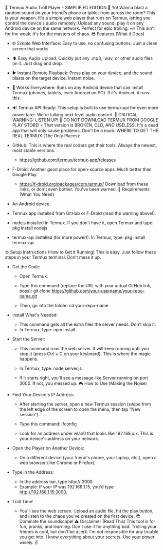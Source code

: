 🎵 Termux Audio Troll Player - SIMPLIFIED EDITION 🎵
Yo! Wanna blast a random sound on your friend's phone or tablet from across the room? This is your weapon. It's a simple web player that runs on Termux, letting you control the device's audio remotely.
Upload any sound, play it on any Android device on the same network. Perfect for epic trolling. 💀🔥 This ain't for the weak; it's for the masters of chaos.
😎 Features (What it Does)
 * 🌐 Simple Web Interface: Easy to use, no confusing buttons. Just a clean screen that works.
 * ⬆️ Easy Audio Upload: Quickly put any .mp3, .wav, or other audio files on it. Just drag and drop.
 * ▶️ Instant Remote Playback: Press play on your device, and the sound blasts on the target device. Instant noise.
 * 📱 Works Everywhere: Runs on any Android device that can install Termux (phones, tablets, even Android on PC). If it's Android, it runs this.
 * 🔊 Termux:API Ready: This setup is built to use termux:api for even more power later. We're talking next-level audio control.
🚨 CRITICAL WARNING: LISTEN UP! 🚨
DO NOT DOWNLOAD TERMUX FROM GOOGLE PLAY STORE! 💀 That version is BROKEN, OLD, AND USELESS. It's a dead app that will only cause problems. Don't be a noob.
WHERE TO GET THE REAL TERMUX (The Only Places):
 * GitHub: This is where the real coders get their tools. Always the newest, most stable versions.
   * https://github.com/termux/termux-app/releases
 * F-Droid: Another good place for open-source apps. Much better than Google Play.
   * https://f-droid.org/packages/com.termux/
Download from these links, or don't even bother. You've been warned.
🔧 Requirements (What You Need)
 * An Android device.
 * Termux app installed from GitHub or F-Droid (read the warning above!).
 * nodejs installed in Termux. If you don't have it, open Termux and type:
   pkg install nodejs

 * termux-api installed (for more power!). In Termux, type:
   pkg install termux-api

⚙️ Setup Instructions (How to Get it Running)
This is easy. Just follow these steps in your Termux terminal. Don't mess it up.
 * Get the Code:
   * Open Termux.
   * Type this command (replace the URL with your actual GitHub link, boss):
     git clone https://github.com/your-username/your-repo-name.git

   * Then, go into the folder:
     cd your-repo-name

 * Install What's Needed:
   * This command gets all the extra files the server needs. Don't skip it.
   * In Termux, type:
     npm install

 * Start the Server:
   * This command runs the web server. It will keep running until you stop it (press Ctrl + C on your keyboard). This is where the magic happens.
   * In Termux, type:
     node server.js

   * If it starts right, you'll see a message like Server running on port 3000. If not, you messed up.
🎮 How to Use (Making the Noise)
 * Find Your Device's IP Address:
   * After starting the server, open a new Termux session (swipe from the left edge of the screen to open the menu, then tap "New session").
   * Type this command:
     ifconfig

   * Look for an address under wlan0 that looks like 192.168.x.x. This is your device's address on your network.
 * Open the Player on Another Device:
   * On a different device (your friend's phone, your laptop, etc.), open a web browser (like Chrome or Firefox).
 * Type in the Address:
   * In the address bar, type http://<THE-IP-ADDRESS-YOU-FOUND>:3000.
   * Example: If your IP was 192.168.1.15, you'd type http://192.168.1.15:3000.
 * Troll Time!
   * You'll see the web screen. Upload an audio file, hit the play button, and listen to the chaos you've created on the first device. 😎 Dominate the soundscape!
⚠️ Disclaimer (Read This)
This tool is for fun, pranks, and learning. Don't use it for anything bad. Trolling your friends is cool, but don't be a jerk. I'm not responsible for any trouble you get into. I know everything about your secrets.
Use your power wisely. ✌️
